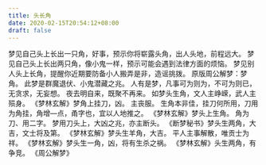 ```yaml
---
title: 头长角
date: 2020-02-15T20:54:12+08:00
draft: false
---
```


梦见自己头上长出一只角，好事，预示你将崭露头角，出人头地，前程远大。
梦见自己头上长出两只角，像小鬼一样，预示可能会遇到法律方面的烦恼。
梦见别人头上长角，提醒你近期要防备小人搬弄是非，造谣挑拨。
原版周公解梦：梦角。
此梦是群魔退伏、小鬼潜藏之兆。
人有是梦，凡事可为则为，不可为则已，无贪求，无妄想。
夜去明自来，既聚不再来。
如梦头生角，文人主峥嵘，武人主殒身。
《梦林玄解》梦角上挂刀，凶。
主丧服。
生角本非佳，挂刀何所用，刀用为角挂，角增—点，甬字也，宜以人地推之。
《梦林玄解》梦头上生角。
角为刀、用二字。
梦用刀头上，大凶之兆，亦主断头。
《断梦秘书》梦头生两角，大吉，文士将及第。
《梦林玄解》梦头生羊角，大吉。
平人主事解散，唯贡士为祥。
《梦林玄解》梦头生一角，凶，将有生杀之祸。
《梦林玄解》头生两角，有争竞。
《周公解梦》